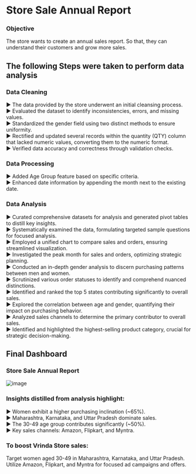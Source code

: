 # Store Sale Annual Report

### Objective

The store wants to create an annual sales report. So that, they can understand their customers and grow more sales.


## The following Steps were taken to perform data analysis

### Data Cleaning

▶️ The data provided by the store underwent an initial cleansing process.</br>
▶️ Evaluated the dataset to identify inconsistencies, errors, and missing values.</br>
▶️ Standardized the gender field using two distinct methods to ensure uniformity.</br>
▶️ Rectified and updated several records within the quantity (QTY) column that lacked numeric values, converting them to the numeric format.</br>
▶️ Verified data accuracy and correctness through validation checks.</br>


### Data Processing

▶️ Added Age Group feature based on specific criteria.</br>
▶️ Enhanced date information by appending the month next to the existing date.</br>



### Data Analysis

▶️ Curated comprehensive datasets for analysis and generated pivot tables to distill key insights.</br>
▶️ Systematically examined the data, formulating targeted sample questions for focused analysis.</br>
▶️ Employed a unified chart to compare sales and orders, ensuring streamlined visualization.</br>
▶️ Investigated the peak month for sales and orders, optimizing strategic planning.</br>
▶️ Conducted an in-depth gender analysis to discern purchasing patterns between men and women.</br>
▶️ Scrutinized various order statuses to identify and comprehend nuanced distinctions.</br>
▶️ Identified and ranked the top 5 states contributing significantly to overall sales.</br>
▶️ Explored the correlation between age and gender, quantifying their impact on purchasing behavior.</br>
▶️ Analyzed sales channels to determine the primary contributor to overall sales.</br>
▶️ Identified and highlighted the highest-selling product category, crucial for strategic decision-making.</br>























## Final Dashboard 
### Store Sale Annual Report																								
																								
																								
																								
																								
																								
																								
																								
																								
																								
																								
																								
																								
																								
																								
																								
																								
																								
																								
																								
																								
																								
																								
																								
																								
																								
																								
																								
																								
																								
																								
																								
																								
																								
																								
																								
																								
![image](https://github.com/Nikhil7787/Data-analysis-using-Excel/assets/123885552/39d18203-9f69-4045-8d3e-aa93ab3fdfe6)

### Insights distilled from analysis highlight:

▶️ Women exhibit a higher purchasing inclination (~65%).</br>
▶️ Maharashtra, Karnataka, and Uttar Pradesh dominate sales.</br>
▶️ The 30-49 age group contributes significantly (~50%).</br>
▶️ Key sales channels: Amazon, Flipkart, and Myntra.</br>

### To boost Vrinda Store sales:

Target women aged 30-49 in Maharashtra, Karnataka, and Uttar Pradesh. Utilize Amazon, Flipkart, and Myntra for focused ad campaigns and offers.


